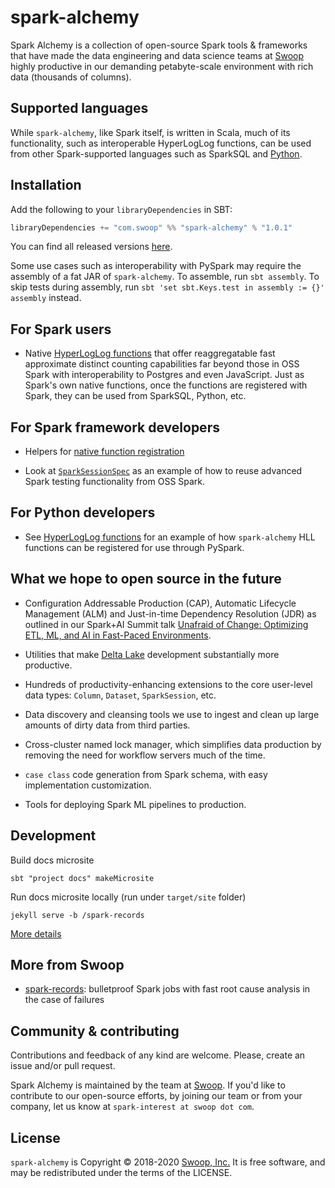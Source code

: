 # spark-alchemy

Spark Alchemy is a collection of open-source Spark tools & frameworks that have made the data engineering and
data science teams at [Swoop](https://www.swoop.com) highly productive in our demanding petabyte-scale environment
with rich data (thousands of columns).

## Supported languages

While `spark-alchemy`, like Spark itself, is written in Scala, much of its functionality, such as interoperable HyperLogLog functions, can be used from other Spark-supported languages such as SparkSQL and [Python](#for-python-developers). 

## Installation

Add the following to your `libraryDependencies` in SBT:

```scala
libraryDependencies += "com.swoop" %% "spark-alchemy" % "1.0.1"
```

You can find all released versions [here](https://repo1.maven.org/maven2/com/swoop/spark-alchemy_2.12/).

Some use cases such as interoperability with PySpark may require the assembly of a fat JAR of `spark-alchemy`. To assemble, run `sbt assembly`. To skip tests during assembly, run `sbt 'set sbt.Keys.test in assembly := {}' assembly` instead.

## For Spark users

- Native [HyperLogLog functions](../../wiki/Spark-HyperLogLog-Functions) that offer reaggregatable fast approximate distinct counting capabilities far beyond those in OSS Spark with interoperability to Postgres and even JavaScript. Just as Spark's own native functions, once the functions are registered with Spark, they can be used from SparkSQL, Python, etc.

## For Spark framework developers

- Helpers for [native function registration](../../wiki/Spark-Native-Functions)

- Look at [`SparkSessionSpec`](alchemy/src/test/scala/com/swoop/test_utils/SparkSessionSpec.scala) as an example of how to reuse advanced Spark testing functionality from OSS Spark.

## For Python developers

- See [HyperLogLog functions](../../wiki/Spark-HyperLogLog-Functions) for an example of how `spark-alchemy` HLL functions can be registered for use through PySpark.

## What we hope to open source in the future

- Configuration Addressable Production (CAP), Automatic Lifecycle Management (ALM) and Just-in-time Dependency Resolution
(JDR) as outlined in our Spark+AI Summit talk [Unafraid of Change: Optimizing ETL, ML, and AI in Fast-Paced Environments](https://databricks.com/session/unafraid-of-change-optimizing-etl-ml-ai-in-fast-paced-environments).

- Utilities that make [Delta Lake](https://delta.io) development substantially more productive.

- Hundreds of productivity-enhancing extensions to the core user-level data types: `Column`, `Dataset`, `SparkSession`, etc.

- Data discovery and cleansing tools we use to ingest and clean up large amounts of dirty data from third parties.

- Cross-cluster named lock manager, which simplifies data production by removing the need for workflow servers much of the time.

- `case class` code generation from Spark schema, with easy implementation customization.

- Tools for deploying Spark ML pipelines to production.

## Development

Build docs microsite

```sbt "project docs" makeMicrosite```

Run docs microsite locally (run under `target/site` folder)

```
jekyll serve -b /spark-records
``` 

[More details](https://47degrees.github.io/sbt-microsites/)

## More from Swoop

- [spark-records](https://github.com/swoop-inc/spark-records): bulletproof Spark jobs with fast root cause analysis in the case of failures

## Community & contributing

Contributions and feedback of any kind are welcome. Please, create an issue and/or pull request.

Spark Alchemy is maintained by the team at [Swoop](https://www.swoop.com). If you'd like to contribute to our open-source efforts, by joining our team or from your company, let us know at `spark-interest at swoop dot com`.

## License

`spark-alchemy` is Copyright &copy; 2018-2020 [Swoop, Inc.](https://www.swoop.com) It is free software, and may be redistributed under the terms of the LICENSE.

